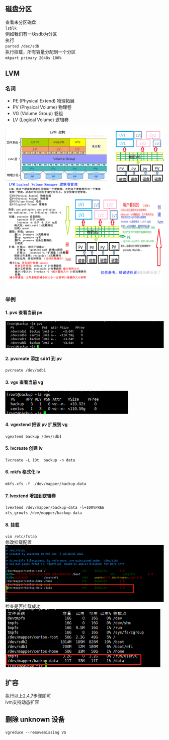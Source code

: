 ## 磁盘分区
查看未分区磁盘  
`lsblk`  
例如我们有一块sdb为分区  
执行  
`parted /dec/sdb`  
执行挂载，所有容量分配到一个分区  
`mkpart primary 2048s 100%`  
## LVM
### 名词
- PE   (Physical Extend)     物理拓展
- PV   (Physical Volume)    物理卷
- VG   (Volume Group)       卷组
- LV   (Logical Volume)      逻辑卷

![1.png](images/1.png)  
### 举例
#### 1. pvs 查看当前 pv
![2.png](images/2.png)  
#### 2. pvcreate 添加 sdb1 到 pv
`pvcreate /dev/sdb1`
#### 3. vgs 查看当前 vg
![3.png](images/3.png)  
#### 4. vgextend 把该 pv 扩展到 vg
`vgextend backup /dev/sdb1`
#### 5. lvcreate 创建 lv
`lvcreate -L 10t  backup -n data`
#### 6. mkfs 格式化 lv
`mkfs.xfs -f  /dev/mapper/backup-data`
#### 7. lvextend 增加到逻辑卷
`lvextend /dev/mapper/backup-data -l+100%FREE`  
`xfs_growfs /dev/mapper/backup-data`  
#### 8. 挂载
`vim /etc/fstab`  
修改挂载配置  
![4.png](images/4.png)  
检查是否挂载成功  
![5.png](images/5.png)  
## 扩容
执行以上2,4,7步骤即可  
lvm支持动态扩容  
## 删除 unknown 设备
`vgreduce --removemissing VG`